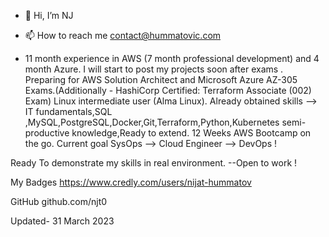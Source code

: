 - 👋 Hi, I’m NJ

- 📫 How to reach me contact@hummatovic.com
- 11 month experience in AWS (7 month professional development) and 4 month Azure. 
I will start to post my projects soon after exams .
Preparing for AWS Solution Architect and Microsoft Azure AZ-305 Exams.(Additionally - HashiCorp Certified: Terraform Associate (002) Exam)
Linux intermediate user (Alma Linux).
Already obtained skills --> IT fundamentals,SQL ,MySQL,PostgreSQL,Docker,Git,Terraform,Python,Kubernetes semi-productive knowledge,Ready to extend.
12 Weeks AWS Bootcamp on the go.
Current goal SysOps --> Cloud Engineer --> DevOps !

Ready To demonstrate my skills in real environment. --Open to work !

My Badges 
https://www.credly.com/users/nijat-hummatov 

GitHub
github.com/njt0


Updated- 31 March 2023
<!---
njt0/njt0 is a ✨ special ✨ repository because its `README.md` (this file) appears on your GitHub profile.
You can click the Preview link to take a look at your changes.
--->
